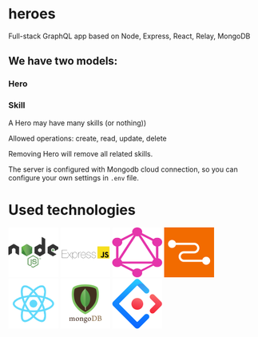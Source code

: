 # heroes
Full-stack GraphQL app based on Node, Express, React, Relay, MongoDB

## We have two models:

### Hero
### Skill

A Hero may have many skills (or nothing))

Allowed operations: create, read, update, delete

Removing Hero will remove all related skills.

The server is configured with Mongodb cloud connection, so you can configure your own settings in ```.env``` file.

# Used technologies

<div>
  <img src="/light/src/img/node.png" alt="Node.js" height="100" width="100">
  <img src="/light/src/img/express.png" alt="Express.js" height="100" width="100">
  <img src="/light/src/img/graphql.png" alt="GraphQL" height="100" width="100">
  <img src="/light/src/img/relay.png" alt="Relay.js" height="100" width="100">
  <img src="/light/src/img/react.png" alt="React.js" height="100" width="100">
  <img src="/light/src/img/mongodb.png" alt="MongoDB" height="100" width="100">
  <img src="/light/src/img/antd.png" alt="Ant design" height="100" width="100">
</div>
